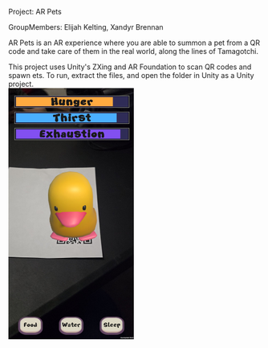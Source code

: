 Project: AR Pets

GroupMembers: Elijah Kelting, Xandyr Brennan

AR Pets is an AR experience where you are able to summon a pet from a QR code and take care of them in the real world, along the lines of Tamagotchi.

This project uses Unity's ZXing and AR Foundation to scan QR codes and spawn ets. To run, extract the files, and open the folder in Unity as a Unity project. 
<br>
<img src="https://github.com/Elispse/PRO385_ARPROJECT/blob/main/image0.jpg" width="250" height="500">
